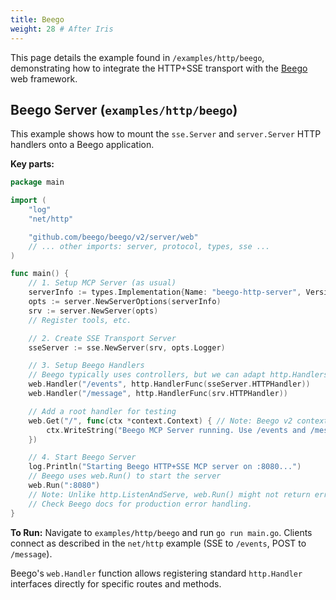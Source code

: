 ```yaml
---
title: Beego
weight: 28 # After Iris
---
```


This page details the example found in `/examples/http/beego`, demonstrating how to integrate the HTTP+SSE transport with the [Beego](https://github.com/beego/beego) web framework.

## Beego Server (`examples/http/beego`)

This example shows how to mount the `sse.Server` and `server.Server` HTTP handlers onto a Beego application.

**Key parts:**

```go
package main

import (
	"log"
	"net/http"

	"github.com/beego/beego/v2/server/web"
	// ... other imports: server, protocol, types, sse ...
)

func main() {
	// 1. Setup MCP Server (as usual)
	serverInfo := types.Implementation{Name: "beego-http-server", Version: "0.1.0"}
	opts := server.NewServerOptions(serverInfo)
	srv := server.NewServer(opts)
	// Register tools, etc.

	// 2. Create SSE Transport Server
	sseServer := sse.NewServer(srv, opts.Logger)

	// 3. Setup Beego Handlers
	// Beego typically uses controllers, but we can adapt http.Handlers
	web.Handler("/events", http.HandlerFunc(sseServer.HTTPHandler))
	web.Handler("/message", http.HandlerFunc(srv.HTTPHandler))

	// Add a root handler for testing
	web.Get("/", func(ctx *context.Context) { // Note: Beego v2 context might differ
		ctx.WriteString("Beego MCP Server running. Use /events and /message.")
	})

	// 4. Start Beego Server
	log.Println("Starting Beego HTTP+SSE MCP server on :8080...")
	// Beego uses web.Run() to start the server
	web.Run(":8080")
	// Note: Unlike http.ListenAndServe, web.Run() might not return errors in the same way.
	// Check Beego docs for production error handling.
}
```

**To Run:** Navigate to `examples/http/beego` and run `go run main.go`. Clients connect as described in the `net/http` example (SSE to `/events`, POST to `/message`).

Beego's `web.Handler` function allows registering standard `http.Handler` interfaces directly for specific routes and methods.
